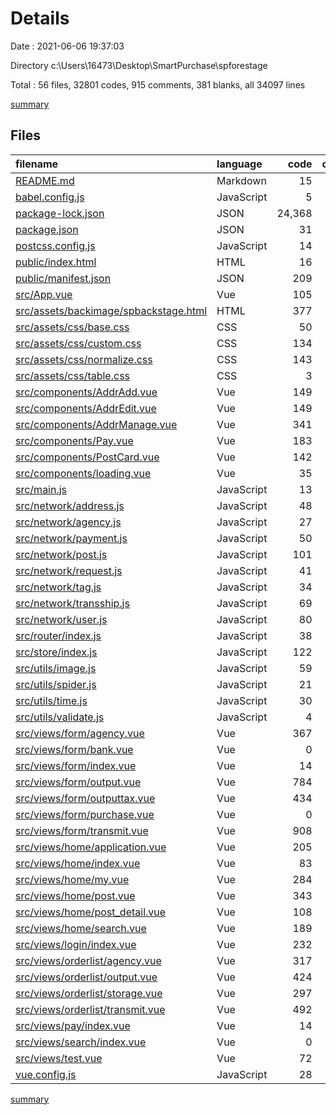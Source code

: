 # Details

Date : 2021-06-06 19:37:03

Directory c:\Users\16473\Desktop\SmartPurchase\spforestage

Total : 56 files,  32801 codes, 915 comments, 381 blanks, all 34097 lines

[summary](results.md)

## Files
| filename | language | code | comment | blank | total |
| :--- | :--- | ---: | ---: | ---: | ---: |
| [README.md](/README.md) | Markdown | 15 | 0 | 5 | 20 |
| [babel.config.js](/babel.config.js) | JavaScript | 5 | 0 | 1 | 6 |
| [package-lock.json](/package-lock.json) | JSON | 24,368 | 0 | 1 | 24,369 |
| [package.json](/package.json) | JSON | 31 | 0 | 1 | 32 |
| [postcss.config.js](/postcss.config.js) | JavaScript | 14 | 0 | 1 | 15 |
| [public/index.html](/public/index.html) | HTML | 16 | 1 | 1 | 18 |
| [public/manifest.json](/public/manifest.json) | JSON | 209 | 1 | 1 | 211 |
| [src/App.vue](/src/App.vue) | Vue | 105 | 108 | 7 | 220 |
| [src/assets/backimage/spbackstage.html](/src/assets/backimage/spbackstage.html) | HTML | 377 | 2 | 42 | 421 |
| [src/assets/css/base.css](/src/assets/css/base.css) | CSS | 50 | 3 | 10 | 63 |
| [src/assets/css/custom.css](/src/assets/css/custom.css) | CSS | 134 | 4 | 4 | 142 |
| [src/assets/css/normalize.css](/src/assets/css/normalize.css) | CSS | 143 | 126 | 73 | 342 |
| [src/assets/css/table.css](/src/assets/css/table.css) | CSS | 3 | 0 | 0 | 3 |
| [src/components/AddrAdd.vue](/src/components/AddrAdd.vue) | Vue | 149 | 1 | 3 | 153 |
| [src/components/AddrEdit.vue](/src/components/AddrEdit.vue) | Vue | 149 | 1 | 3 | 153 |
| [src/components/AddrManage.vue](/src/components/AddrManage.vue) | Vue | 341 | 5 | 8 | 354 |
| [src/components/Pay.vue](/src/components/Pay.vue) | Vue | 183 | 2 | 2 | 187 |
| [src/components/PostCard.vue](/src/components/PostCard.vue) | Vue | 142 | 2 | 2 | 146 |
| [src/components/loading.vue](/src/components/loading.vue) | Vue | 35 | 1 | 2 | 38 |
| [src/main.js](/src/main.js) | JavaScript | 13 | 0 | 3 | 16 |
| [src/network/address.js](/src/network/address.js) | JavaScript | 48 | 0 | 1 | 49 |
| [src/network/agency.js](/src/network/agency.js) | JavaScript | 27 | 0 | 2 | 29 |
| [src/network/payment.js](/src/network/payment.js) | JavaScript | 50 | 0 | 5 | 55 |
| [src/network/post.js](/src/network/post.js) | JavaScript | 101 | 0 | 10 | 111 |
| [src/network/request.js](/src/network/request.js) | JavaScript | 41 | 4 | 4 | 49 |
| [src/network/tag.js](/src/network/tag.js) | JavaScript | 34 | 0 | 7 | 41 |
| [src/network/transship.js](/src/network/transship.js) | JavaScript | 69 | 0 | 9 | 78 |
| [src/network/user.js](/src/network/user.js) | JavaScript | 80 | 1 | 10 | 91 |
| [src/router/index.js](/src/router/index.js) | JavaScript | 38 | 9 | 9 | 56 |
| [src/store/index.js](/src/store/index.js) | JavaScript | 122 | 19 | 3 | 144 |
| [src/utils/image.js](/src/utils/image.js) | JavaScript | 59 | 14 | 3 | 76 |
| [src/utils/spider.js](/src/utils/spider.js) | JavaScript | 21 | 0 | 1 | 22 |
| [src/utils/time.js](/src/utils/time.js) | JavaScript | 30 | 0 | 4 | 34 |
| [src/utils/validate.js](/src/utils/validate.js) | JavaScript | 4 | 0 | 0 | 4 |
| [src/views/form/agency.vue](/src/views/form/agency.vue) | Vue | 367 | 4 | 13 | 384 |
| [src/views/form/bank.vue](/src/views/form/bank.vue) | Vue | 0 | 0 | 1 | 1 |
| [src/views/form/index.vue](/src/views/form/index.vue) | Vue | 14 | 0 | 3 | 17 |
| [src/views/form/output.vue](/src/views/form/output.vue) | Vue | 784 | 31 | 21 | 836 |
| [src/views/form/outputtax.vue](/src/views/form/outputtax.vue) | Vue | 434 | 495 | 19 | 948 |
| [src/views/form/purchase.vue](/src/views/form/purchase.vue) | Vue | 0 | 0 | 1 | 1 |
| [src/views/form/transmit.vue](/src/views/form/transmit.vue) | Vue | 908 | 9 | 19 | 936 |
| [src/views/home/application.vue](/src/views/home/application.vue) | Vue | 205 | 1 | 3 | 209 |
| [src/views/home/index.vue](/src/views/home/index.vue) | Vue | 83 | 0 | 2 | 85 |
| [src/views/home/my.vue](/src/views/home/my.vue) | Vue | 284 | 5 | 4 | 293 |
| [src/views/home/post.vue](/src/views/home/post.vue) | Vue | 343 | 9 | 9 | 361 |
| [src/views/home/post_detail.vue](/src/views/home/post_detail.vue) | Vue | 108 | 1 | 2 | 111 |
| [src/views/home/search.vue](/src/views/home/search.vue) | Vue | 189 | 6 | 5 | 200 |
| [src/views/login/index.vue](/src/views/login/index.vue) | Vue | 232 | 12 | 3 | 247 |
| [src/views/orderlist/agency.vue](/src/views/orderlist/agency.vue) | Vue | 317 | 7 | 7 | 331 |
| [src/views/orderlist/output.vue](/src/views/orderlist/output.vue) | Vue | 424 | 18 | 7 | 449 |
| [src/views/orderlist/storage.vue](/src/views/orderlist/storage.vue) | Vue | 297 | 0 | 5 | 302 |
| [src/views/orderlist/transmit.vue](/src/views/orderlist/transmit.vue) | Vue | 492 | 12 | 13 | 517 |
| [src/views/pay/index.vue](/src/views/pay/index.vue) | Vue | 14 | 0 | 3 | 17 |
| [src/views/search/index.vue](/src/views/search/index.vue) | Vue | 0 | 0 | 1 | 1 |
| [src/views/test.vue](/src/views/test.vue) | Vue | 72 | 0 | 2 | 74 |
| [vue.config.js](/vue.config.js) | JavaScript | 28 | 1 | 0 | 29 |

[summary](results.md)
